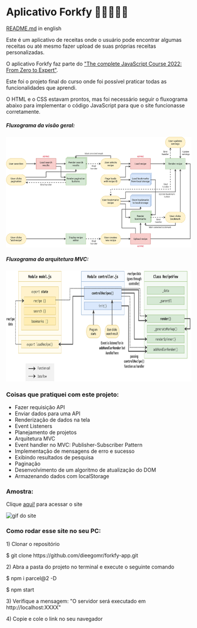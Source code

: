 <h1>Aplicativo Forkfy 👨🏼‍🍳🍔🍕</h1>

<p><a href="https://github.com/dieegomr/forkfy-app/blob/main/README.md">README.md</a> in english</p>
<p>
Este é um aplicativo de receitas onde o usuário pode encontrar algumas receitas ou até mesmo fazer upload de suas próprias receitas personalizadas.</p>
<p>O aplicativo Forkfy faz parte do <a href="https://www.udemy.com/course/the-complete-javascript-course/?utm_source=adwords&utm_medium=udemyads&utm_campaign=WebDevelopment_v.PROF_la.EN_cc.BR_ti.8322&utm_content= deal4584&utm_term=_._ag_108455848694_._ad_467154447027_._kw__._de_c_._dm__._pl__._ti_dsa-774930035449_._li_1031586_._pd__._&matchtype=&gclid=CjwKCAjw14uVBhBEEiwAaufYx9TbRKLGzNDmGQA8PAaGk99qGom4VgQpkeWedZuxHN_Cs1e6m0LX0BoCUJQQAvD_BwE">"The complete JavaScript Course 2022: From Zero to Expert"</a>.</ p>
<p>Este foi o projeto final do curso onde foi possível praticar todas as funcionalidades que aprendi.
</p>

<p>
O HTML e o CSS estavam prontos, mas foi necessário seguir o fluxograma abaixo para implementar o código JavaScript para que o site funcionasse corretamente. </p>

<h5>Fluxograma da visão geral:</h5>
<img src="./readme_images/forkfy-overview-flowchart.png" alt="flowchart" width="600" height="300">
<h5>Fluxograma da arquitetura MVC: </h5>
<img src="./readme_images/forkfy-architecture-flowchart.png" alt="flowchart" width="600" height="300">

<h3>Coisas que pratiquei com este projeto:</h3>
<ul>
<li>Fazer requisição API</li>
<li>Enviar dados para uma API</li>
<li>Renderização de dados na tela</li>
<li>Event Listeners</li>
<li>Planejamento de projetos</li>
<li>Arquitetura MVC</li>
<li>Event handler no MVC: Publisher-Subscriber Pattern</li>
<li>Implementação de mensagens de erro e sucesso</li>
<li>Exibindo resultados de pesquisa</li>
<li>Paginação</li>
<li>Desenvolvimento de um algoritmo de atualização do DOM</li>
<li>Armazenando dados com localStorage</li>
</ul>

<h3>Amostra:</h3>
<p>Clique <a href="https://dieegomr.github.io/forkfy-app/">aqui!</a> para acessar o site</p>
<img src="./readme_images/forkfy-app.gif" alt="gif do site" largura="800" altura="500">

<h3>Como rodar esse site no seu PC:</h3>

<p> 1) Clonar o repositório </p>
<p>     $ git clone https://github.com/dieegomr/forkfy-app.git</p>
<p> 2) Abra a pasta do projeto no terminal e execute o seguinte comando</p>
<p>     $ npm i parcel@2 -D</p>
<p>     $ npm start</p>
<p> 3) Verifique a mensagem: "O servidor será executado em http://localhost:XXXX"</p>
<p> 4) Copie e cole o link no seu navegador</p>
